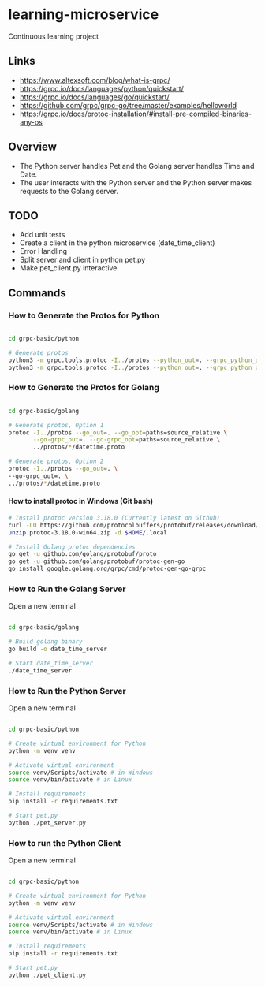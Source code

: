 # learning-microservice
Continuous learning project

## Links
* https://www.altexsoft.com/blog/what-is-grpc/
* https://grpc.io/docs/languages/python/quickstart/
* https://grpc.io/docs/languages/go/quickstart/
* https://github.com/grpc/grpc-go/tree/master/examples/helloworld
* https://grpc.io/docs/protoc-installation/#install-pre-compiled-binaries-any-os

## Overview
* The Python server handles Pet and the Golang server handles Time and Date.
* The user interacts with the Python server and the Python server makes requests to the Golang server.

## TODO

* Add unit tests
* Create a client in the python microservice (date_time_client)
* Error Handling
* Split server and client in python pet.py
* Make pet_client.py interactive

## Commands

### How to Generate the Protos for Python

```bash

cd grpc-basic/python

# Generate protos
python3 -m grpc.tools.protoc -I../protos --python_out=. --grpc_python_out=. ../protos/*/datetime.proto
python3 -m grpc.tools.protoc -I../protos --python_out=. --grpc_python_out=. ../protos/*/pet.proto

```

### How to Generate the Protos for Golang

```bash

cd grpc-basic/golang

# Generate protos, Option 1
protoc -I../protos --go_out=. --go_opt=paths=source_relative \
       --go-grpc_out=. --go-grpc_opt=paths=source_relative \
       ../protos/*/datetime.proto

# Generate protos, Option 2
protoc -I../protos --go_out=. \
--go-grpc_out=. \
../protos/*/datetime.proto

```

#### How to install protoc in Windows (Git bash)


```bash
# Install protoc version 3.18.0 (Currently latest on Github)
curl -LO https://github.com/protocolbuffers/protobuf/releases/download/v3.18.0/protoc-3.18.0-win64.zip
unzip protoc-3.18.0-win64.zip -d $HOME/.local

# Install Golang protoc dependencies
go get -u github.com/golang/protobuf/proto
go get -u github.com/golang/protobuf/protoc-gen-go
go install google.golang.org/grpc/cmd/protoc-gen-go-grpc

```

### How to Run the Golang Server

Open a new terminal

```bash

cd grpc-basic/golang

# Build golang binary
go build -o date_time_server

# Start date_time_server
./date_time_server

```

### How to Run the Python Server

Open a new terminal

```bash

cd grpc-basic/python

# Create virtual environment for Python
python -m venv venv

# Activate virtual environment
source venv/Scripts/activate # in Windows
source venv/bin/activate # in Linux

# Install requirements
pip install -r requirements.txt

# Start pet.py
python ./pet_server.py

```

### How to run the Python Client

Open a new terminal

```bash

cd grpc-basic/python

# Create virtual environment for Python
python -m venv venv

# Activate virtual environment
source venv/Scripts/activate # in Windows
source venv/bin/activate # in Linux

# Install requirements
pip install -r requirements.txt

# Start pet.py
python ./pet_client.py

```
